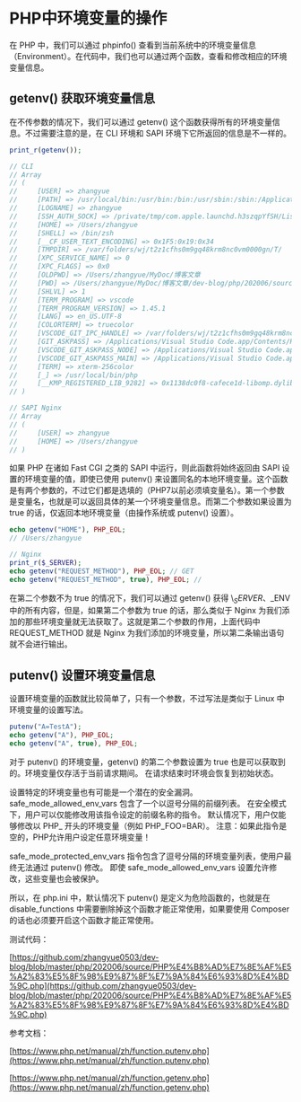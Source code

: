 # PHP中环境变量的操作

在 PHP 中，我们可以通过 phpinfo() 查看到当前系统中的环境变量信息（Environment）。在代码中，我们也可以通过两个函数，查看和修改相应的环境变量信息。

## getenv() 获取环境变量信息

在不传参数的情况下，我们可以通过 getenv() 这个函数获得所有的环境变量信息。不过需要注意的是，在 CLI 环境和 SAPI 环境下它所返回的信息是不一样的。

```php
print_r(getenv());

// CLI
// Array
// (
//     [USER] => zhangyue
//     [PATH] => /usr/local/bin:/usr/bin:/bin:/usr/sbin:/sbin:/Applications/VMware Fusion.app/Contents/Public:/Applications/Wireshark.app/Contents/MacOS
//     [LOGNAME] => zhangyue
//     [SSH_AUTH_SOCK] => /private/tmp/com.apple.launchd.h3szqpYfSH/Listeners
//     [HOME] => /Users/zhangyue
//     [SHELL] => /bin/zsh
//     [__CF_USER_TEXT_ENCODING] => 0x1F5:0x19:0x34
//     [TMPDIR] => /var/folders/wj/t2z1cfhs0m9gq48krm8nc0vm0000gn/T/
//     [XPC_SERVICE_NAME] => 0
//     [XPC_FLAGS] => 0x0
//     [OLDPWD] => /Users/zhangyue/MyDoc/博客文章
//     [PWD] => /Users/zhangyue/MyDoc/博客文章/dev-blog/php/202006/source
//     [SHLVL] => 1
//     [TERM_PROGRAM] => vscode
//     [TERM_PROGRAM_VERSION] => 1.45.1
//     [LANG] => en_US.UTF-8
//     [COLORTERM] => truecolor
//     [VSCODE_GIT_IPC_HANDLE] => /var/folders/wj/t2z1cfhs0m9gq48krm8nc0vm0000gn/T/vscode-git-a282fa5813.sock
//     [GIT_ASKPASS] => /Applications/Visual Studio Code.app/Contents/Resources/app/extensions/git/dist/askpass.sh
//     [VSCODE_GIT_ASKPASS_NODE] => /Applications/Visual Studio Code.app/Contents/Frameworks/Code Helper (Renderer).app/Contents/MacOS/Code Helper (Renderer)
//     [VSCODE_GIT_ASKPASS_MAIN] => /Applications/Visual Studio Code.app/Contents/Resources/app/extensions/git/dist/askpass-main.js
//     [TERM] => xterm-256color
//     [_] => /usr/local/bin/php
//     [__KMP_REGISTERED_LIB_9282] => 0x1138dc0f8-cafece1d-libomp.dylib
// )

// SAPI Nginx
// Array
// (
//     [USER] => zhangyue
//     [HOME] => /Users/zhangyue
// )
```

如果 PHP 在诸如 Fast CGI 之类的 SAPI 中运行，则此函数将始终返回由 SAPI 设置的环境变量的值，即使已使用 putenv() 来设置同名的本地环境变量。这个函数是有两个参数的，不过它们都是选填的（PHP7以前必须填变量名）。第一个参数是变量名，也就是可以返回具体的某一个环境变量信息。而第二个参数如果设置为 true 的话，仅返回本地环境变量（由操作系统或 putenv() 设置）。


```php
echo getenv("HOME"), PHP_EOL;
// /Users/zhangyue

// Nginx
print_r($_SERVER);
echo getenv("REQUEST_METHOD"), PHP_EOL; // GET
echo getenv("REQUEST_METHOD", true), PHP_EOL; // 
```

在第二个参数不为 true 的情况下，我们可以通过 getenv() 获得 \\$_SERVER 、$_ENV 中的所有内容，但是，如果第二个参数为 true 的话，那么类似于 Nginx 为我们添加的那些环境变量就无法获取了。这就是第二个参数的作用，上面代码中 REQUEST_METHOD 就是 Nginx 为我们添加的环境变量，所以第二条输出语句就不会进行输出。

## putenv() 设置环境变量信息

设置环境变量的函数就比较简单了，只有一个参数，不过写法是类似于 Linux 中环境变量的设置写法。

```php
putenv("A=TestA");
echo getenv("A"), PHP_EOL;
echo getenv("A", true), PHP_EOL;
```

对于 putenv() 的环境变量，getenv() 的第二个参数设置为 true 也是可以获取到的。环境变量仅存活于当前请求期间。 在请求结束时环境会恢复到初始状态。

设置特定的环境变量也有可能是一个潜在的安全漏洞。 safe_mode_allowed_env_vars 包含了一个以逗号分隔的前缀列表。 在安全模式下，用户可以仅能修改用该指令设定的前缀名称的指令。 默认情况下，用户仅能够修改以 PHP_ 开头的环境变量（例如 PHP_FOO=BAR）。 注意：如果此指令是空的，PHP允许用户设定任意环境变量！

safe_mode_protected_env_vars 指令包含了逗号分隔的环境变量列表，使用户最终无法通过 putenv() 修改。 即使 safe_mode_allowed_env_vars 设置允许修改，这些变量也会被保护。

所以，在 php.ini 中，默认情况下 putenv() 是定义为危险函数的，也就是在 disable_functions 中需要删除掉这个函数才能正常使用，如果要使用 Composer 的话也必须要开启这个函数才能正常使用。

测试代码：

[https://github.com/zhangyue0503/dev-blog/blob/master/php/202006/source/PHP%E4%B8%AD%E7%8E%AF%E5%A2%83%E5%8F%98%E9%87%8F%E7%9A%84%E6%93%8D%E4%BD%9C.php](https://github.com/zhangyue0503/dev-blog/blob/master/php/202006/source/PHP%E4%B8%AD%E7%8E%AF%E5%A2%83%E5%8F%98%E9%87%8F%E7%9A%84%E6%93%8D%E4%BD%9C.php)

参考文档：

[https://www.php.net/manual/zh/function.putenv.php](https://www.php.net/manual/zh/function.putenv.php)


[https://www.php.net/manual/zh/function.getenv.php](https://www.php.net/manual/zh/function.getenv.php)